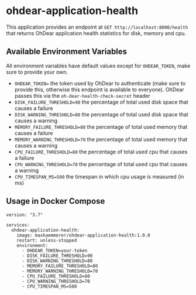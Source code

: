# ohdear-application-health

This application provides an endpoint at `GET http://localhost:8000/health` that returns OhDear application health statistics for disk, memory and cpu.

## Available Environment Variables

All environment variables have default values except for `OHDEAR_TOKEN`, make sure to provide your own.

* `OHDEAR_TOKEN=` the token used by OhDear to authenticate (make sure to provide this, otherwise this endpoint is available to everyone). OhDear passes this via the `oh-dear-health-check-secret` header
* `DISK_FAILURE_THRESHOLD=90` the percentage of total used disk space that causes a failure
* `DISK_WARNING_THRESHOLD=80` the percentage of total used disk space that causes a warning
* `MEMORY_FAILURE_THRESHOLD=80` the percentage of total used memory that causes a failure
* `MEMORY_WARNING_THRESHOLD=70` the percentage of total used memory that causes a warning
* `CPU_FAILURE_THRESHOLD=80` the percentage of total used cpu that causes a failure
* `CPU_WARNING_THRESHOLD=70` the percentage of total used cpu that causes a warning
* `CPU_TIMESPAN_MS=500` the timespan in which cpu usage is measured (in ms)


## Usage in Docker Compose
```docker
version: "3.7"

services:
  ohdear-application-health:
    image: maxkaemmerer/ohdear-application-health:1.0.0
    restart: unless-stopped
    environment:
      - OHDEAR_TOKEN=your-token
      - DISK_FAILURE_THRESHOLD=90
      - DISK_WARNING_THRESHOLD=80
      - MEMORY_FAILURE_THRESHOLD=80
      - MEMORY_WARNING_THRESHOLD=70
      - CPU_FAILURE_THRESHOLD=80
      - CPU_WARNING_THRESHOLD=70
      - CPU_TIMESPAN_MS=500
```